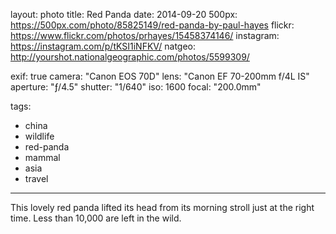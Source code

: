 layout: photo
title: Red Panda
date: 2014-09-20
500px: https://500px.com/photo/85825149/red-panda-by-paul-hayes
flickr: https://www.flickr.com/photos/prhayes/15458374146/
instagram: https://instagram.com/p/tKSI1iNFKV/
natgeo: http://yourshot.nationalgeographic.com/photos/5599309/

exif: true
camera: "Canon EOS 70D"
lens: "Canon EF 70-200mm f/4L IS"
aperture: "ƒ/4.5"
shutter: "1/640"
iso: 1600
focal: "200.0mm"

tags:
  - china
  - wildlife
  - red-panda
  - mammal
  - asia
  - travel
---

This lovely red panda lifted its head from its morning stroll just at the right time. Less than 10,000 are left in the wild.
